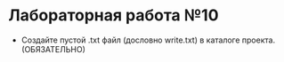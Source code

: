 # Лабораторная работа №10
* Создайте пустой .txt файл (дословно write.txt) в каталоге проекта. (ОБЯЗАТЕЛЬНО)
